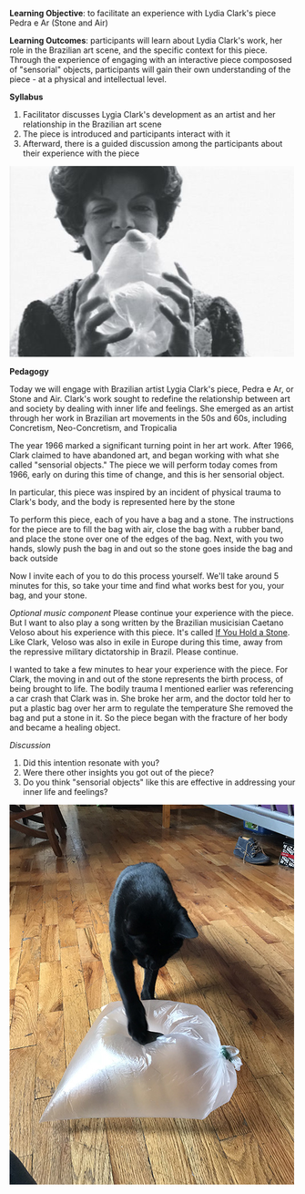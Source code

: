 **Learning Objective**: to facilitate an experience with Lydia Clark's piece Pedra e Ar (Stone and Air)

**Learning Outcomes**: participants will learn about Lydia Clark's work, her role in the Brazilian art scene, and the specific context for this piece. Through the experience of engaging with an interactive piece compososed of "sensorial" objects, participants will gain their own understanding of the piece - at a physical and intellectual level.

**Syllabus**

1. Facilitator discusses Lygia Clark's development as an artist and her relationship in the Brazilian art scene
2. The piece is introduced and participants interact with it
3. Afterward, there is a guided discussion among the participants about their experience with the piece

![](img/zc1.jpg)

**Pedagogy**

Today we will engage with Brazilian artist Lygia Clark's piece, Pedra e Ar, or Stone and Air. Clark's work sought to redefine the relationship between art and society by dealing with inner life and feelings. She emerged as an artist through her work in Brazilian art movements in the 50s and 60s, including Concretism, Neo-Concretism, and Tropicalia

The year 1966 marked a significant turning point in her art work. After 1966, Clark claimed to have abandoned art, and began working with what she called "sensorial objects." The piece we will perform today comes from 1966, early on during this time of change, and this is her sensorial object.

In particular, this piece was inspired by an incident of physical trauma to Clark's body, and the body is represented here by the stone

To perform this piece, each of you have a bag and a stone. The instructions for the piece are to fill the bag with air, close the bag with a rubber band, and place the stone over one of the edges of the bag. Next, with you two hands, slowly push the bag in and out so the stone goes inside the bag and back outside

Now I invite each of you to do this process yourself. We'll take around 5 minutes for this, so take your time and find what works best for you, your bag, and your stone.

*Optional music component*
Please continue your experience with the piece. But I want to also play a song written by the Brazilian musicisian Caetano Veloso about his experience with this piece. It's called [If You Hold a Stone](https://www.youtube.com/watch?v=B33vXxUpMz8). Like Clark, Veloso was also in exile in Europe during this time, away from the repressive military dictatorship in Brazil. Please continue.

I wanted to take a few minutes to hear your experience with the piece. For Clark, the moving in and out of the stone represents the birth process, of being brought to life. The bodily trauma I mentioned earlier was referencing a car crash that Clark was in. She broke her arm, and the doctor told her to put a plastic bag over her arm to regulate the temperature She removed the bag and put a stone in it. So the piece began with the fracture of her body and became a healing object.

*Discussion*
1. Did this intention resonate with you?
2. Were there other insights you got out of the piece?
3. Do you think "sensorial objects" like this are effective in addressing your inner life and feelings?

![](img/zc2.jpg)
